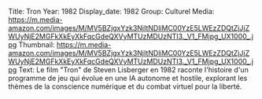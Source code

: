 Title: Tron 
Year: 1982
Display_date: 1982
Group: Culturel
Media: https://m.media-amazon.com/images/M/MV5BZjgxYzk3NjItNDliMC00YzE5LWEzZDQtZjJjZWUyNjE2MGFkXkEyXkFqcGdeQXVyMTUzMDUzNTI3._V1_FMjpg_UX1000_.jpg
Thumbnail: https://m.media-amazon.com/images/M/MV5BZjgxYzk3NjItNDliMC00YzE5LWEzZDQtZjJjZWUyNjE2MGFkXkEyXkFqcGdeQXVyMTUzMDUzNTI3._V1_FMjpg_UX1000_.jpg
Text: Le film "Tron" de Steven Lisberger en 1982 raconte l'histoire d'un programme de jeu qui évolue en une IA autonome et hostile, explorant les thèmes de la conscience numérique et du combat virtuel pour la liberté.